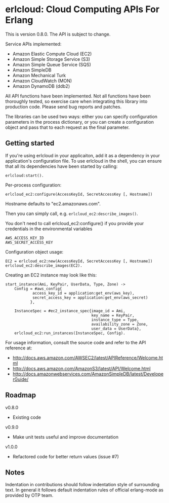 # erlcloud: Cloud Computing APIs For Erlang #

This is version 0.8.0.  The API is subject to change.

Service APIs implemented:

- Amazon Elastic Compute Cloud (EC2)
- Amazon Simple Storage Service (S3)
- Amazon Simple Queue Service (SQS)
- Amazon SimpleDB
- Amazon Mechanical Turk
- Amazon CloudWatch (MON)
- Amazon DynamoDB (ddb2) 

All API functions have been implemented.  Not all functions
have been thoroughly tested, so exercise care when integrating
this library into production code.  Please send bug reports and patches.

The libraries can be used two ways: either you can specify configuration
parameters in the process dictionary, or you can create a configuration object
and pass that to each request as the final parameter.

## Getting started ##

If you're using erlcloud in your applicaiton, add it as a dependency
in your application's configuration file.  To use erlcloud in the shell,
you can ensure that all its dependencies have been started by calling:

```
erlcloud:start().
```


Per-process configuration:

```
erlcloud_ec2:configure(AccessKeyId, SecretAccessKey [, Hostname])
```

Hostname defaults to "ec2.amazonaws.com".

Then you can simply call, e.g. `erlcloud_ec2:describe_images()`.

You don't need to call erlcloud_ec2:configure() if you provide your credentials
in the environmental variables

```
AWS_ACCESS_KEY_ID
AWS_SECRET_ACCESS_KEY
```

Configuration object usage:

```
EC2 = erlcloud_ec2:new(AccessKeyId, SecretAccessKey [, Hostname])
erlcloud_ec2:describe_images(EC2).
```

Creating an EC2 instance may look like this:
```
start_instance(Ami, KeyPair, UserData, Type, Zone) ->
    Config = #aws_config{
            access_key_id = application:get_env(aws_key),
            secret_access_key = application:get_env(aws_secret)
           },

    InstanceSpec = #ec2_instance_spec{image_id = Ami,
                                      key_name = KeyPair,
                                      instance_type = Type,
                                      availability_zone = Zone,
                                      user_data = UserData},
    erlcloud_ec2:run_instances(InstanceSpec, Config).
```

For usage information, consult the source code and refer to the API reference at:

- http://docs.aws.amazon.com/AWSEC2/latest/APIReference/Welcome.html
- http://docs.aws.amazon.com/AmazonS3/latest/API/Welcome.html
- http://docs.amazonwebservices.com/AmazonSimpleDB/latest/DeveloperGuide/

## Roadmap ##

v0.8.0
* Existing code

v0.9.0
* Make unit tests useful and improve documentation

v1.0.0
* Refactored code for better return values (issue #7)

## Notes ##

Indentation in contributions should follow indentation style of
surrounding text. In general it follows default indentation rules of
official erlang-mode as provided by OTP team.
